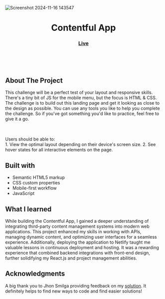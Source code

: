 ![Screenshot 2024-11-16 143547](https://github.com/user-attachments/assets/2b9207df-0034-4e95-b823-77dfb6996cb2)

<h1 align="center">Contentful App</h1>

<div align="center">
  <h3>
    <a href="https://dainty-strudel-5ea2dd.netlify.app/" color="white">
      Live
    </a> 
  </h3>
</div>

<br>
<br>
<br>

## About The Project
This challenge will be a perfect test of your layout and responsive skills. There's a tiny bit of JS for the mobile menu, but the focus is HTML & CSS.
The challenge is to build out this landing page and get it looking as close to the design as possible.
You can use any tools you like to help you complete the challenge. So if you've got something you'd like to practice, feel free to give it a go.

<br><br>Users should be able to:
<br>1. View the optimal layout depending on their device's screen size.
2. See hover states for all interactive elements on the page.
<br>





## Built with 

- Semantic HTML5 markup
- CSS custom properties
- Mobile-first workflow
- JavaScript

## What I learned
While building the Contentful App, I gained a deeper understanding of integrating third-party content management systems into modern web applications. This project enhanced my skills in working with APIs, managing dynamic content, and optimizing user interfaces for a seamless experience. Additionally, deploying the application to Netlify taught me valuable lessons in continuous deployment and hosting. It was a rewarding experience that combined backend integrations with front-end design, further solidifying my React.js and project management abilities.


## Acknowledgments

A big thank you to Jhon Smilga providing feedback on my <a href="https://github.com/john-smilga">solution</a>. It definitely helps to find new ways to code and find easier solutions! 
